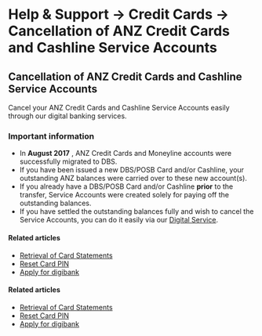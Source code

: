 # Help & Support -> Credit Cards -> Cancellation of ANZ Credit Cards and Cashline Service Accounts

## Cancellation of ANZ Credit Cards and Cashline Service Accounts

Cancel your ANZ Credit Cards and Cashline Service Accounts easily through our digital banking services.

### Important information

  * In **August 2017** , ANZ Credit Cards and Moneyline accounts were successfully migrated to DBS.
  * If you have been issued a new DBS/POSB Card and/or Cashline, your outstanding ANZ balances were carried over to these new account(s).
  * If you already have a DBS/POSB Card and/or Cashline **prior** to the transfer, Service Accounts were created solely for paying off the outstanding balances.
  * If you have settled the outstanding balances fully and wish to cancel the Service Accounts, you can do it easily via our [Digital Service](https://chatbanking.dbs.com/mbsg/GCE/I300HS002).



#### Related articles

  * [Retrieval of Card Statements](https://www.dbs.com.sg/personal/support/card-statement-retrieve-statement.html)
  * [Reset Card PIN](https://www.dbs.com.sg/personal/support/card-issues-forget-pin.html)
  * [Apply for digibank](https://www.dbs.com.sg/personal/support/bank-ibanking-application.html)



#### Related articles

  * [Retrieval of Card Statements](https://www.dbs.com.sg/personal/support/card-statement-retrieve-statement.html)
  * [Reset Card PIN](https://www.dbs.com.sg/personal/support/card-issues-forget-pin.html)
  * [Apply for digibank](https://www.dbs.com.sg/personal/support/bank-ibanking-application.html)


